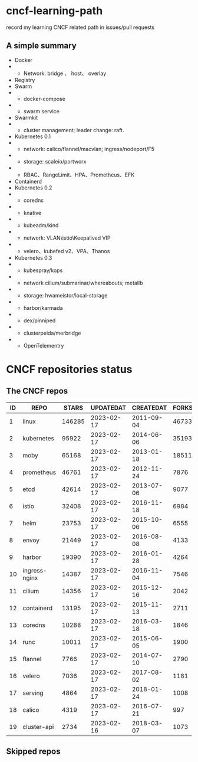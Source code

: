 # cncf-learning-path
record my learning CNCF related path in issues/pull requests

## A simple summary
- Docker
- - Network: bridge 、 host、 overlay
- Registry
- Swarm
- - docker-compose
- - swarm service
- Swarmkit
- - cluster management; leader change: raft.
- Kubernetes 0.1
- - network: calico/flannel/macvlan; ingress/nodeport/F5
- - storage: scaleio/portworx
- - RBAC、RangeLimit、HPA、Prometheus、EFK
- Containerd
- Kubernetes 0.2
- - coredns
- - knative
- - kubeadm/kind
- - network: VLAN\istio\Keepalived VIP
- - velero、kubefed v2、VPA、Thanos
- Kubernetes 0.3
- - kubespray/kops
- - network cilium/submarinar/whereabouts; metallb
- - storage: hwameistor/local-storage
- - harbor/karmada
- - dex/pinniped
- - clusterpeida/merbridge
- - OpenTelementry

# CNCF repositories status
<!--START_SECTION:github_repos-->
## The CNCF repos
| ID |     REPO      | STARS  | UPDATEDAT  | CREATEDAT  | FORKSCOUNT |
|----|---------------|--------|------------|------------|------------|
|  1 | linux         | 146285 | 2023-02-17 | 2011-09-04 |      46733 |
|  2 | kubernetes    |  95922 | 2023-02-17 | 2014-06-06 |      35193 |
|  3 | moby          |  65168 | 2023-02-17 | 2013-01-18 |      18511 |
|  4 | prometheus    |  46761 | 2023-02-17 | 2012-11-24 |       7876 |
|  5 | etcd          |  42614 | 2023-02-17 | 2013-07-06 |       9077 |
|  6 | istio         |  32408 | 2023-02-17 | 2016-11-18 |       6984 |
|  7 | helm          |  23753 | 2023-02-17 | 2015-10-06 |       6555 |
|  8 | envoy         |  21449 | 2023-02-17 | 2016-08-08 |       4133 |
|  9 | harbor        |  19390 | 2023-02-17 | 2016-01-28 |       4264 |
| 10 | ingress-nginx |  14387 | 2023-02-17 | 2016-11-04 |       7546 |
| 11 | cilium        |  14356 | 2023-02-17 | 2015-12-16 |       2042 |
| 12 | containerd    |  13195 | 2023-02-17 | 2015-11-13 |       2711 |
| 13 | coredns       |  10288 | 2023-02-17 | 2016-03-18 |       1846 |
| 14 | runc          |  10011 | 2023-02-17 | 2015-06-05 |       1900 |
| 15 | flannel       |   7766 | 2023-02-17 | 2014-07-10 |       2790 |
| 16 | velero        |   7036 | 2023-02-17 | 2017-08-02 |       1181 |
| 17 | serving       |   4864 | 2023-02-17 | 2018-01-24 |       1008 |
| 18 | calico        |   4319 | 2023-02-17 | 2016-07-21 |        997 |
| 19 | cluster-api   |   2734 | 2023-02-16 | 2018-03-07 |       1073 |



## Skipped repos
<!--END_SECTION:github_repos-->
